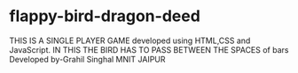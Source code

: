 # flappy-bird-dragon-deed
THIS IS A SINGLE PLAYER GAME developed using HTML,CSS and JavaScript. 
IN THIS THE BIRD HAS TO PASS BETWEEN THE SPACES of bars
Developed by-Grahil Singhal
MNIT JAIPUR
